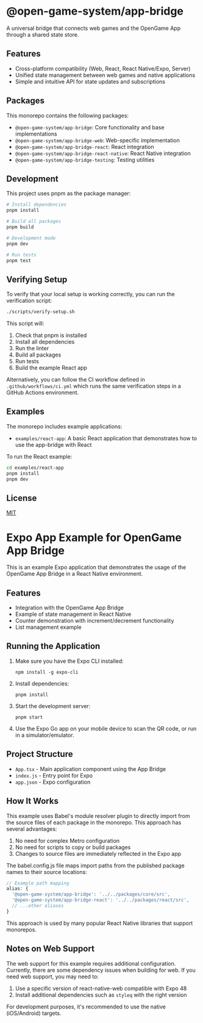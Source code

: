 # @open-game-system/app-bridge

A universal bridge that connects web games and the OpenGame App through a shared state store.

## Features

- Cross-platform compatibility (Web, React, React Native/Expo, Server)
- Unified state management between web games and native applications
- Simple and intuitive API for state updates and subscriptions

## Packages

This monorepo contains the following packages:

- `@open-game-system/app-bridge`: Core functionality and base implementations
- `@open-game-system/app-bridge-web`: Web-specific implementation
- `@open-game-system/app-bridge-react`: React integration
- `@open-game-system/app-bridge-react-native`: React Native integration
- `@open-game-system/app-bridge-testing`: Testing utilities

## Development

This project uses pnpm as the package manager:

```bash
# Install dependencies
pnpm install

# Build all packages
pnpm build

# Development mode
pnpm dev

# Run tests
pnpm test
```

## Verifying Setup

To verify that your local setup is working correctly, you can run the verification script:

```bash
./scripts/verify-setup.sh
```

This script will:
1. Check that pnpm is installed
2. Install all dependencies
3. Run the linter
4. Build all packages
5. Run tests
6. Build the example React app

Alternatively, you can follow the CI workflow defined in `.github/workflows/ci.yml` which runs the same verification steps in a GitHub Actions environment.

## Examples

The monorepo includes example applications:

- `examples/react-app`: A basic React application that demonstrates how to use the app-bridge with React

To run the React example:

```bash
cd examples/react-app
pnpm install
pnpm dev
```

## License

[MIT](LICENSE)

# Expo App Example for OpenGame App Bridge

This is an example Expo application that demonstrates the usage of the OpenGame App Bridge in a React Native environment.

## Features

- Integration with the OpenGame App Bridge
- Example of state management in React Native
- Counter demonstration with increment/decrement functionality
- List management example

## Running the Application

1. Make sure you have the Expo CLI installed:
   ```
   npm install -g expo-cli
   ```

2. Install dependencies:
   ```
   pnpm install
   ```

3. Start the development server:
   ```
   pnpm start
   ```

4. Use the Expo Go app on your mobile device to scan the QR code, or run in a simulator/emulator.

## Project Structure

- `App.tsx` - Main application component using the App Bridge
- `index.js` - Entry point for Expo
- `app.json` - Expo configuration

## How It Works

This example uses Babel's module resolver plugin to directly import from the source files of each package in the monorepo. This approach has several advantages:

1. No need for complex Metro configuration
2. No need for scripts to copy or build packages
3. Changes to source files are immediately reflected in the Expo app

The babel.config.js file maps import paths from the published package names to their source locations:

```js
// Example path mapping
alias: {
  '@open-game-system/app-bridge': '../../packages/core/src',
  '@open-game-system/app-bridge-react': '../../packages/react/src',
  // ...other aliases
}
```

This approach is used by many popular React Native libraries that support monorepos.

## Notes on Web Support

The web support for this example requires additional configuration. Currently, there are some dependency issues when building for web. If you need web support, you may need to:

1. Use a specific version of react-native-web compatible with Expo 48
2. Install additional dependencies such as `styleq` with the right version

For development purposes, it's recommended to use the native (iOS/Android) targets. 